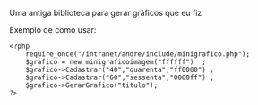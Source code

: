Uma antiga biblioteca para gerar gráficos que eu fiz

Exemplo de como usar:
```
<?php
	require_once("/intranet/andre/include/minigrafico.php");
	$grafico = new minigraficoimagem("ffffff")  ;
	$grafico->Cadastrar("40","quarenta","ff0000") ;
	$grafico->Cadastrar("60","sessenta","0000ff") ;
	$grafico->GerarGrafico("titulo");
?>
```